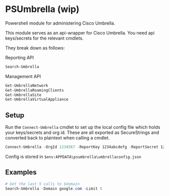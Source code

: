 # PSUmbrella (wip)

Powershell module for administering Cisco Umbrella. 

This module serves as an api-wrapper for Cisco Umbrella. You need api keys/secrets for the relevant cmdlets.

They break down as follows:

Reporting API
```powershell
Search-Umbrella
```

Management API
```powershell
Get-UmbrellaNetwork
Get-UmbrellaRoamingClients
Get-UmbrellaSite
Get-UmbrellaVirtualAppliance
```

## Setup
Run the `Connect-Umbrella` cmdlet to set up the local config file which holds your keys/secrets and org id. These are all exported as SecureStrings and converted back to plaintext when calling a cmdlet.
```powershell 
Connect-Umbrella -OrgId 1234567 -ReportKey 1234abcdefg -ReportSecret 1234abcdefg -NetworkKey 1234abcdefg -NetworkSecret 1234abcdefg -ManagementKey 1234abcdefg -ManagementSecret 1234abcdefg
```
Config is stored in `$env:APPDATA\psumbrella\umbrellaconfig.json`

## Examples
```powershell
# Get the last 5 calls to $domain 
Search-Umbrella -Domain google.com -Limit 5
```
